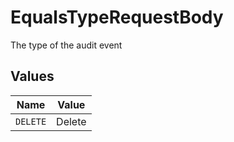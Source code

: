 # EqualsTypeRequestBody

The type of the audit event


## Values

| Name     | Value    |
| -------- | -------- |
| `DELETE` | Delete   |